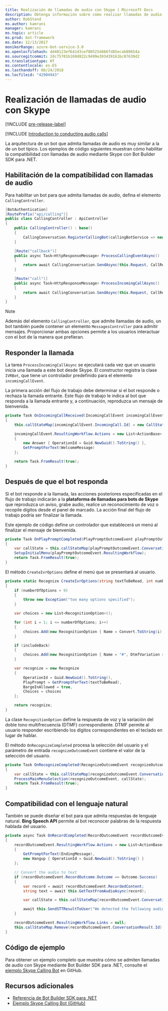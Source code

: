 ```yaml
---
title: Realización de llamadas de audio con Skype | Microsoft Docs
description: Obtenga información sobre cómo realizar llamadas de audio con Skype con Bot Builder SDK para .NET.
author: RobStand
ms.author: kamrani
manager: kamrani
ms.topic: article
ms.prod: bot-framework
ms.date: 12/13/2017
monikerRange: azure-bot-service-3.0
ms.openlocfilehash: dd40123ef641d3cef80525d466fd85ecab80654a
ms.sourcegitcommit: 2dc75701b169d822c9499e393439161bc87639d2
ms.translationtype: HT
ms.contentlocale: es-ES
ms.lasthandoff: 08/24/2018
ms.locfileid: "42904943"
---
```

# <a name="conduct-audio-calls-with-skype"></a>Realización de llamadas de audio con Skype

[!INCLUDE [pre-release-label](../includes/pre-release-label-v3.md)]

[!INCLUDE [Introduction to conducting audio calls](../includes/snippet-audio-call-intro.md)]

La arquitectura de un bot que admita llamadas de audio es muy similar a la de un bot típico. Los ejemplos de código siguientes muestran cómo habilitar la compatibilidad con llamadas de audio mediante Skype con Bot Builder SDK para .NET. 

## <a name="enable-support-for-audio-calls"></a>Habilitación de la compatibilidad con llamadas de audio

Para habilitar un bot para que admita llamadas de audio, defina el elemento `CallingController`.

```cs
[BotAuthentication]
[RoutePrefix("api/calling")]
public class CallingController : ApiController
{
    public CallingController() : base()
    {
        CallingConversation.RegisterCallingBot(callingBotService => new IVRBot(callingBotService));
    }

    [Route("callback")]
    public async Task<HttpResponseMessage> ProcessCallingEventAsync()
    {
        return await CallingConversation.SendAsync(this.Request, CallRequestType.CallingEvent);
    }

    [Route("call")]
    public async Task<HttpResponseMessage> ProcessIncomingCallAsync()
    {
        return await CallingConversation.SendAsync(this.Request, CallRequestType.IncomingCall);
    }
}
```

> [!NOTE]
> Además del elemento `CallingController`, que admite llamadas de audio, un bot también puede contener un elemento `MessagesController` para admitir mensajes. Proporcionar ambas opciones permite a los usuarios interactuar con el bot de la manera que prefieran. <!-- docs on MessagesController are where? -->

##  <a name="answer-the-call"></a>Responder la llamada

La tarea `ProcessIncomingCallAsync` se ejecutará cada vez que un usuario inicia una llamada a este bot desde Skype.
El constructor registra la clase `IVRBot`, que tiene un controlador predefinido para el elemento `incomingCallEvent`.

La primera acción del flujo de trabajo debe determinar si el bot responde o rechaza la llamada entrante. Este flujo de trabajo le indica al bot que responda a la llamada entrante y, a continuación, reproduzca un mensaje de bienvenida. 

```cs
private Task OnIncomingCallReceived(IncomingCallEvent incomingCallEvent)
{
    this.callStateMap[incomingCallEvent.IncomingCall.Id] = new CallState(incomingCallEvent.IncomingCall.Participants);

    incomingCallEvent.ResultingWorkflow.Actions = new List<ActionBase>
    {
        new Answer { OperationId = Guid.NewGuid().ToString() },
        GetPromptForText(WelcomeMessage)
    };

    return Task.FromResult(true);
}
```

## <a name="after-the-bot-answers"></a>Después de que el bot responda

Si el bot responde a la llamada, las acciones posteriores especificadas en el flujo de trabajo indicarán a la **plataforma de llamadas para bots de Skype** que reproduzca un aviso, grabe audio, realice un reconocimiento de voz o recopile dígitos desde el panel de marcado. La acción final del flujo de trabajo podría ser finalizar la llamada. 

Este ejemplo de código define un controlador que establecerá un menú al finalizar el mensaje de bienvenida.

```cs
private Task OnPlayPromptCompleted(PlayPromptOutcomeEvent playPromptOutcomeEvent)
{
    var callState = this.callStateMap[playPromptOutcomeEvent.ConversationResult.Id];
    SetupInitialMenu(playPromptOutcomeEvent.ResultingWorkflow);
    return Task.FromResult(true);
}
```

El método `CreateIvrOptions` define el menú que se presentará al usuario.

```cs
private static Recognize CreateIvrOptions(string textToBeRead, int numberOfOptions, bool includeBack)
{
    if (numberOfOptions > 9)
    {
        throw new Exception("too many options specified");
    }

    var choices = new List<RecognitionOption>();

    for (int i = 1; i <= numberOfOptions; i++)
    {
        choices.Add(new RecognitionOption { Name = Convert.ToString(i), DtmfVariation = (char)('0' + i) });
    }

    if (includeBack)
    {
        choices.Add(new RecognitionOption { Name = "#", DtmfVariation = '#' });
    }

    var recognize = new Recognize
    {
        OperationId = Guid.NewGuid().ToString(),
        PlayPrompt = GetPromptForText(textToBeRead),
        BargeInAllowed = true,
        Choices = choices
    };

    return recognize;
}
```

La clase `RecognitionOption` define la respuesta de voz y la variación del doble tono multifrecuencia (DTMF) correspondiente. DTMF permite al usuario responder escribiendo los dígitos correspondientes en el teclado en lugar de hablar.

El método `OnRecognizeCompleted` procesa la selección del usuario y el parámetro de entrada `recognizeOutcomeEvent` contiene el valor de la selección del usuario.

```cs
private Task OnRecognizeCompleted(RecognizeOutcomeEvent recognizeOutcomeEvent)
{
    var callState = this.callStateMap[recognizeOutcomeEvent.ConversationResult.Id];
    ProcessMainMenuSelection(recognizeOutcomeEvent, callState);
    return Task.FromResult(true);
}
```

## <a name="support-natural-language"></a>Compatibilidad con el lenguaje natural
También se puede diseñar el bot para que admita respuestas de lenguaje natural. **Bing Speech API** permite al bot reconocer palabras de la respuesta hablada del usuario.

```cs
private async Task OnRecordCompleted(RecordOutcomeEvent recordOutcomeEvent)
{
    recordOutcomeEvent.ResultingWorkflow.Actions = new List<ActionBase>
    {
        GetPromptForText(EndingMessage),
        new Hangup { OperationId = Guid.NewGuid().ToString() }
    };

    // Convert the audio to text
    if (recordOutcomeEvent.RecordOutcome.Outcome == Outcome.Success)
    {
        var record = await recordOutcomeEvent.RecordedContent;
        string text = await this.GetTextFromAudioAsync(record);

        var callState = this.callStateMap[recordOutcomeEvent.ConversationResult.Id];

        await this.SendSTTResultToUser("We detected the following audio: " + text, callState.Participants);
    }

    recordOutcomeEvent.ResultingWorkflow.Links = null;
    this.callStateMap.Remove(recordOutcomeEvent.ConversationResult.Id);
}
```

## <a name="sample-code"></a>Código de ejemplo

Para obtener un ejemplo completo que muestra cómo se admiten llamadas de audio con Skype mediante Bot Builder SDK para .NET, consulte el <a href="https://github.com/Microsoft/BotBuilder-Samples/tree/master/CSharp/skype-CallingBot" target="_blank">ejemplo Skype Calling Bot</a> en GitHub.

## <a name="additional-resources"></a>Recursos adicionales

- <a href="/dotnet/api/?view=botbuilder-3.11.0" target="_blank">Referencia de Bot Builder SDK para .NET</a>
- <a href="https://github.com/Microsoft/BotBuilder-Samples/tree/master/CSharp/skype-CallingBot" target="_blank">Ejemplo Skype Calling Bot (GitHub)</a>
